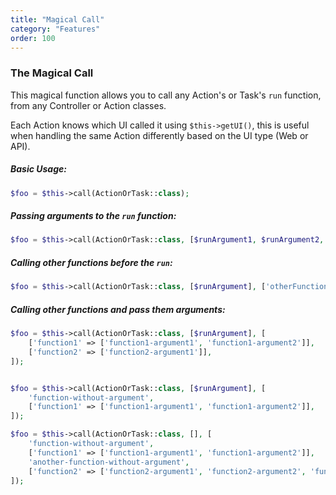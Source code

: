 ```yaml
---
title: "Magical Call"
category: "Features"
order: 100
---
```


### The Magical Call

This magical function allows you to call any Action's or Task's `run` function, from any Controller or Action classes.

Each Action knows which UI called it using `$this->getUI()`, this is useful when handling the same Action differently based on the UI type (Web or API).


##### Basic Usage:

```php
$foo = $this->call(ActionOrTask::class);
```

##### Passing arguments to the `run` function:

```php
$foo = $this->call(ActionOrTask::class, [$runArgument1, $runArgument2, $runArgument3]);
```

##### Calling other functions before the `run`:

```php
$foo = $this->call(ActionOrTask::class, [$runArgument], ['otherFunction1', 'otherFunction2']);
```

##### Calling other functions and pass them arguments:

```php
$foo = $this->call(ActionOrTask::class, [$runArgument], [
    ['function1' => ['function1-argument1', 'function1-argument2']], 
    ['function2' => ['function2-argument1']], 
]);


$foo = $this->call(ActionOrTask::class, [$runArgument], [
    'function-without-argument',
    ['function1' => ['function1-argument1', 'function1-argument2']],  
]);

$foo = $this->call(ActionOrTask::class, [], [
    'function-without-argument',
    ['function1' => ['function1-argument1', 'function1-argument2']],
    'another-function-without-argument',
    ['function2' => ['function2-argument1', 'function2-argument2', 'function2-argument3']],
]);
```


